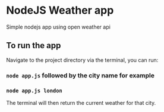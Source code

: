 # NodeJS Weather app

Simple nodejs app using open weather api

## To run the app

Navigate to the project directory via the terminal, you can run:

### `node app.js` followed by the city name for example

### `node app.js london`

The terminal will then return the current weather for that city.
